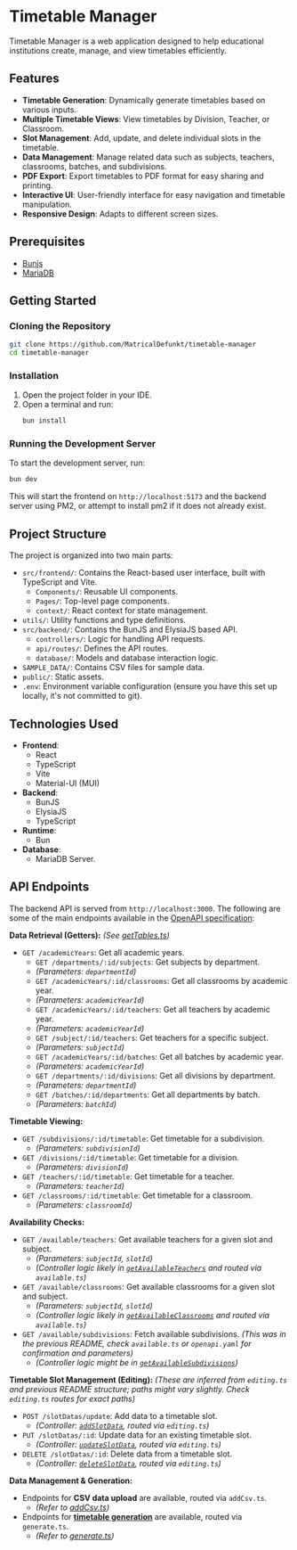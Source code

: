 # Timetable Manager

Timetable Manager is a web application designed to help educational institutions create, manage, and view timetables efficiently.

## Features

*   **Timetable Generation**: Dynamically generate timetables based on various inputs.
*   **Multiple Timetable Views**: View timetables by Division, Teacher, or Classroom.
*   **Slot Management**: Add, update, and delete individual slots in the timetable.
*   **Data Management**: Manage related data such as subjects, teachers, classrooms, batches, and subdivisions.
*   **PDF Export**: Export timetables to PDF format for easy sharing and printing.
*   **Interactive UI**: User-friendly interface for easy navigation and timetable manipulation.
*   **Responsive Design**: Adapts to different screen sizes.

## Prerequisites

*   [Bunjs](https://bun.sh/)
*   [MariaDB](https://mariadb.org/)

## Getting Started

### Cloning the Repository

```bash
git clone https://github.com/MatricalDefunkt/timetable-manager
cd timetable-manager
```

### Installation

1.  Open the project folder in your IDE.
2.  Open a terminal and run:
    ```bash
    bun install
    ```

### Running the Development Server

To start the development server, run:

```bash
bun dev
```
This will start the frontend on `http://localhost:5173` and the backend server using PM2, or attempt to install pm2 if it does not already exist.

## Project Structure

The project is organized into two main parts:

*   `src/frontend/`: Contains the React-based user interface, built with TypeScript and Vite.
    *   `Components/`: Reusable UI components.
    *   `Pages/`: Top-level page components.
    *   `context/`: React context for state management.
*    `utils/`: Utility functions and type definitions.
*   `src/backend/`: Contains the BunJS and ElysiaJS based API.
    *   `controllers/`: Logic for handling API requests.
    *   `api/routes/`: Defines the API routes.
    *   `database/`: Models and database interaction logic.
*   `SAMPLE_DATA/`: Contains CSV files for sample data.
*   `public/`: Static assets.
*   `.env`: Environment variable configuration (ensure you have this set up locally, it's not committed to git).

## Technologies Used

*   **Frontend**:
    *   React
    *   TypeScript
    *   Vite
    *   Material-UI (MUI)
*   **Backend**:
    *   BunJS
    *   ElysiaJS
    *   TypeScript
*   **Runtime**:
    *   Bun
*   **Database**:
    *   MariaDB Server.

## API Endpoints

The backend API is served from `http://localhost:3000`. The following are some of the main endpoints available in the [OpenAPI specification](src/backend/openapi.yaml):

**Data Retrieval (Getters):** *(See [getTables.ts](src/backend/api/routes/getTables.ts))*

*   `GET /academicYears`: Get all academic years.
    *   `GET /departments/:id/subjects`: Get subjects by department.
    *   *(Parameters: `departmentId`)*
    *   `GET /academicYears/:id/classrooms`: Get all classrooms by academic year.
    *   *(Parameters: `academicYearId`)*
    *   `GET /academicYears/:id/teachers`: Get all teachers by academic year.
    *   *(Parameters: `academicYearId`)*
    *   `GET /subject/:id/teachers`: Get teachers for a specific subject.
    *   *(Parameters: `subjectId`)*
    *   `GET /academicYears/:id/batches`: Get all batches by academic year.
    *   *(Parameters: `academicYearId`)*
    *   `GET /departments/:id/divisions`: Get all divisions by department.
    *   *(Parameters: `departmentId`)*
    *   `GET /batches/:id/departments`: Get all departments by batch.
    *   *(Parameters: `batchId`)*
    
**Timetable Viewing:**

*   `GET /subdivisions/:id/timetable`: Get timetable for a subdivision.
    *   *(Parameters: `subdivisionId`)*
*   `GET /divisions/:id/timetable`: Get timetable for a division.
    *   *(Parameters: `divisionId`)*
*   `GET /teachers/:id/timetable`: Get timetable for a teacher.
    *   *(Parameters: `teacherId`)*
*   `GET /classrooms/:id/timetable`: Get timetable for a classroom.
    *   *(Parameters: `classroomId`)*

**Availability Checks:**

*   `GET /available/teachers`: Get available teachers for a given slot and subject.
    *   *(Parameters: `subjectId`, `slotId`)*
    *   *(Controller logic likely in [`getAvailableTeachers`](src/backend/controllers/index.ts) and routed via `available.ts`)*
*   `GET /available/classrooms`: Get available classrooms for a given slot and subject.
    *   *(Parameters: `subjectId`, `slotId`)*
    *   *(Controller logic likely in [`getAvailableClassrooms`](src/backend/controllers/index.ts) and routed via `available.ts`)*
*   `GET /available/subdivisions`: Fetch available subdivisions. *(This was in the previous README, check `available.ts` or `openapi.yaml` for confirmation and parameters)*
    *   *(Controller logic might be in [`getAvailableSubdivisions`](src/backend/controllers/index.ts))*


**Timetable Slot Management (Editing):**
*(These are inferred from `editing.ts` and previous README structure; paths might vary slightly. Check `editing.ts` routes for exact paths)*

*   `POST /slotDatas/update`: Add data to a timetable slot.
    *   *(Controller: [`addSlotData`](src/backend/controllers/index.ts), routed via `editing.ts`)*
*   `PUT /slotDatas/:id`: Update data for an existing timetable slot.
    *   *(Controller: [`updateSlotData`](src/backend/controllers/index.ts), routed via `editing.ts`)*
*   `DELETE /slotDatas/:id`: Delete data from a timetable slot.
    *   *(Controller: [`deleteSlotData`](src/backend/controllers/index.ts), routed via `editing.ts`)*

**Data Management & Generation:**

*   Endpoints for **CSV data upload** are available, routed via `addCsv.ts`.
    *   *(Refer to [addCsv.ts](src/backend/api/routes/addCsv.ts))*
*   Endpoints for **[timetable generation](https://github.com/pranav-suri/timetable-generator)** are available, routed via `generate.ts`.
    *   *(Refer to [generate.ts](src/backend/api/routes/generate.ts))*
